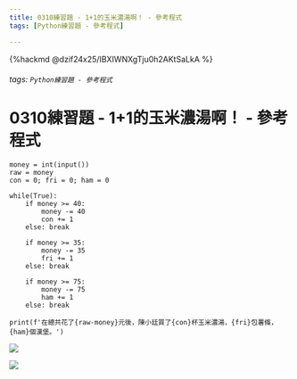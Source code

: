 ```yaml
---
title: 0310練習題 - 1+1的玉米濃湯啊！ - 參考程式
tags: [Python練習題 - 參考程式]

---
```


{%hackmd @dzif24x25/IBXIWNXgTju0h2AKtSaLkA %}

###### tags: `Python練習題 - 參考程式`

# 0310練習題 - 1+1的玉米濃湯啊！ - 參考程式

```python=
money = int(input())
raw = money
con = 0; fri = 0; ham = 0

while(True):
    if money >= 40:
        money -= 40
        con += 1
    else: break

    if money >= 35:
        money -= 35
        fri += 1
    else: break

    if money >= 75:
        money -= 75
        ham += 1
    else: break

print(f'在總共花了{raw-money}元後，陳小廷買了{con}杯玉米濃湯，{fri}包薯條，{ham}個漢堡。')
```

![](https://i.imgur.com/kWJizX0.gif)

![](https://i.imgur.com/gFSc8xK.gif)